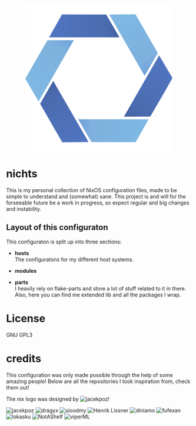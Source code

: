 <p align="center">
  <a href = "https://jacekpoz.pl">
    <img src=./.github/logo.svg  />
  </a>
</p>

# nichts

This is my personal collection of NixOS configuration files, made to be simple
to understand and (somewhat) sane. This project is and will for the forseeable
future be a work in progress, so expect regular and big changes and instability.

## Layout of this configuraton

This configuraton is split up into three sections:

- **hosts**\
  The configuratons for my different host systems.

- **modules**

- **parts**\
  I heavily rely on flake-parts and store a lot of stuff related to it in there.
  Also, here you can find me extended lib and all the packages I wrap.

# License

GNU GPL3

# credits

This configuration was only made possible through the help of some amazing
people! Below are all the repositories I took inspiration from, check them out!

The nix logo was designed by ![jacekpoz](https://jacekpoz.pl)!

![jacekpoz](https://git.jacekpoz.pl/jacekpoz/niksos.git)
![dragyx](https://github.com/dragyx/nichts)
![sioodmy](https://github.com/sioodmy/dotfiles)
![Henrik Lissner](https://github.com/hlissner/dotfiles)
![diniamo](https://github.com/diniamo/niqs)
![fufexan](https://github.com/fufexan)
![lokasku](https://github.com/lokasku/nix-config)
![NotAShelf](https://github.com/notashelf/nyx)
![viperML](https://github.com/viperml/dotfiles)

